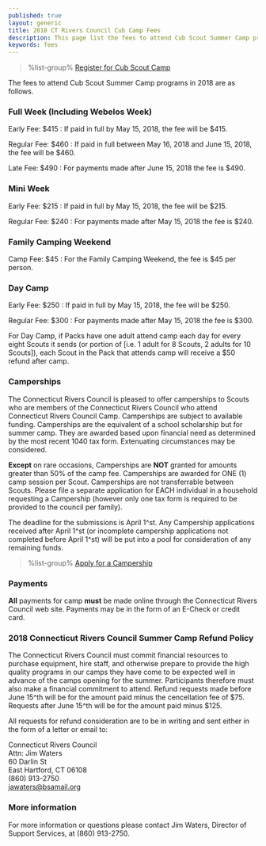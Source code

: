 ```yaml
---
published: true
layout: generic
title: 2018 CT Rivers Council Cub Camp Fees
description: This page list the fees to attend Cub Scout Summer Camp programs in 2018 at Connecticut Rivers Council Scout Camps.
keywords: fees
---
```


> %list-group%
> <a href="{{ site.url }}/cub-scouts/register/" class="list-group-item">Register for Cub Scout Camp</a>

The fees to attend Cub Scout Summer Camp programs in 2018 are as follows.

### Full Week (Including Webelos Week)

Early Fee: $415
: If paid in full by May 15, 2018, the fee will be $415.

Regular Fee: $460
: If paid in full between May 16, 2018 and June 15, 2018, the fee will be $460.

Late Fee: $490
: For payments made after June 15, 2018 the fee is $490.

### Mini Week

Early Fee: $215
: If paid in full by May 15, 2018, the fee will be $215.

Regular Fee: $240
: For payments made after May 15, 2018 the fee is $240.

### Family Camping Weekend

Camp Fee: $45
: For the Family Camping Weekend, the fee is $45 per person.

### Day Camp

Early Fee: $250
: If paid in full by May 15, 2018, the fee will be $250.

Regular Fee: $300
: For payments made after May 15, 2018 the fee is $300.

For Day Camp, if Packs have one adult attend camp each day for every eight Scouts it sends (or portion of [i.e. 1 adult for 8 Scouts, 2 adults for 10 Scouts]), each Scout in the Pack that attends camp will receive a $50 refund after camp.

### Camperships

The Connecticut Rivers Council is pleased to offer camperships to Scouts who are members of the Connecticut Rivers Council who attend Connecticut Rivers Council Camp.  Camperships are subject to available funding. Camperships are the equivalent of a school scholarship but for summer camp. They are awarded based upon financial need as determined by the most recent 1040 tax form.  Extenuating circumstances may be considered.   

**Except** on rare occasions, Camperships are **NOT** granted for amounts greater than 50% of the camp fee.  Camperships are awarded for ONE (1) camp session per Scout.  Camperships are not transferrable between Scouts.  Please file a separate application for EACH individual in a household requesting a Campership (however only one tax form is required to be provided to the council per family).  

The deadline for the submissions is April 1^st.  Any Campership applications received after April 1^st (or incomplete campership applications not completed before April 1^st) will be put into a pool for consideration of any remaining funds.

> %list-group%
> <a href="{{ site.url }}/boy-scouts/fees/camperships/" class="list-group-item">Apply for a Campership</a>

### Payments

**All** payments for camp **must** be made online
through the Connecticut Rivers Council web site.
Payments may be in the form of an E-Check or credit card.

### 2018 Connecticut Rivers Council Summer Camp Refund Policy

The Connecticut Rivers Council must commit financial resources to purchase
equipment, hire staff, and otherwise prepare to provide the high quality
programs in our camps they have come to be expected well in advance of the camps opening for the summer. Participants therefore
must also make a financial commitment to attend. Refund requests made before
June 15^th will be for the amount paid minus the cencellation fee of $75. Requests after June 15^th
will be for the amount paid minus $125.

All requests for refund consideration are to be in writing and sent either in
the form of a letter or email to:

Connecticut Rivers Council<br>
Attn: Jim Waters<br>
60 Darlin St<br>
East Hartford, CT 06108<br>
(860) 913-2750<br>
[jawaters@bsamail.org](jawaters@bsamail.org)

### More information

For more information or questions please contact Jim Waters, Director of
Support Services, at (860) 913-2750.
